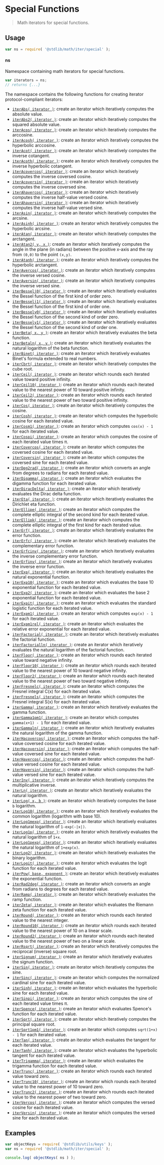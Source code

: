 <!--

@license Apache-2.0

Copyright (c) 2020 The Stdlib Authors.

Licensed under the Apache License, Version 2.0 (the "License");
you may not use this file except in compliance with the License.
You may obtain a copy of the License at

   http://www.apache.org/licenses/LICENSE-2.0

Unless required by applicable law or agreed to in writing, software
distributed under the License is distributed on an "AS IS" BASIS,
WITHOUT WARRANTIES OR CONDITIONS OF ANY KIND, either express or implied.
See the License for the specific language governing permissions and
limitations under the License.

-->

# Special Functions

> Math iterators for special functions.

<section class="usage">

## Usage

```javascript
var ns = require( '@stdlib/math/iter/special' );
```

#### ns

Namespace containing math iterators for special functions.

```javascript
var iterators = ns;
// returns {...}
```

The namespace contains the following functions for creating iterator protocol-compliant iterators:

<!-- <toc pattern="*"> -->

<div class="namespace-toc">

-   <span class="signature">[`iterAbs( iterator )`][@stdlib/math/iter/special/abs]</span><span class="delimiter">: </span><span class="description">create an iterator which iteratively computes the absolute value.</span>
-   <span class="signature">[`iterAbs2( iterator )`][@stdlib/math/iter/special/abs2]</span><span class="delimiter">: </span><span class="description">create an iterator which iteratively computes the squared absolute value.</span>
-   <span class="signature">[`iterAcos( iterator )`][@stdlib/math/iter/special/acos]</span><span class="delimiter">: </span><span class="description">create an iterator which iteratively computes the arccosine.</span>
-   <span class="signature">[`iterAcosh( iterator )`][@stdlib/math/iter/special/acosh]</span><span class="delimiter">: </span><span class="description">create an iterator which iteratively computes the hyperbolic arccosine.</span>
-   <span class="signature">[`iterAcot( iterator )`][@stdlib/math/iter/special/acot]</span><span class="delimiter">: </span><span class="description">create an iterator which iteratively computes the inverse cotangent.</span>
-   <span class="signature">[`iterAcoth( iterator )`][@stdlib/math/iter/special/acoth]</span><span class="delimiter">: </span><span class="description">create an iterator which iteratively computes the inverse hyperbolic cotangent.</span>
-   <span class="signature">[`iterAcovercos( iterator )`][@stdlib/math/iter/special/acovercos]</span><span class="delimiter">: </span><span class="description">create an iterator which iteratively computes the inverse coversed cosine.</span>
-   <span class="signature">[`iterAcoversin( iterator )`][@stdlib/math/iter/special/acoversin]</span><span class="delimiter">: </span><span class="description">create an iterator which iteratively computes the inverse coversed sine.</span>
-   <span class="signature">[`iterAhavercos( iterator )`][@stdlib/math/iter/special/ahavercos]</span><span class="delimiter">: </span><span class="description">create an iterator which iteratively computes the inverse half-value versed cosine.</span>
-   <span class="signature">[`iterAhaversin( iterator )`][@stdlib/math/iter/special/ahaversin]</span><span class="delimiter">: </span><span class="description">create an iterator which iteratively computes the inverse half-value versed sine.</span>
-   <span class="signature">[`iterAsin( iterator )`][@stdlib/math/iter/special/asin]</span><span class="delimiter">: </span><span class="description">create an iterator which iteratively computes the arcsine.</span>
-   <span class="signature">[`iterAsinh( iterator )`][@stdlib/math/iter/special/asinh]</span><span class="delimiter">: </span><span class="description">create an iterator which iteratively computes the hyperbolic arcsine.</span>
-   <span class="signature">[`iterAtan( iterator )`][@stdlib/math/iter/special/atan]</span><span class="delimiter">: </span><span class="description">create an iterator which iteratively computes the arctangent.</span>
-   <span class="signature">[`iterAtan2( y, x )`][@stdlib/math/iter/special/atan2]</span><span class="delimiter">: </span><span class="description">create an iterator which iteratively computes the angle in the plane (in radians) between the positive x-axis and the ray from `(0,0)` to the point `(x,y)`.</span>
-   <span class="signature">[`iterAtanh( iterator )`][@stdlib/math/iter/special/atanh]</span><span class="delimiter">: </span><span class="description">create an iterator which iteratively computes the hyperbolic arctangent.</span>
-   <span class="signature">[`iterAvercos( iterator )`][@stdlib/math/iter/special/avercos]</span><span class="delimiter">: </span><span class="description">create an iterator which iteratively computes the inverse versed cosine.</span>
-   <span class="signature">[`iterAversin( iterator )`][@stdlib/math/iter/special/aversin]</span><span class="delimiter">: </span><span class="description">create an iterator which iteratively computes the inverse versed sine.</span>
-   <span class="signature">[`iterBesselj0( iterator )`][@stdlib/math/iter/special/besselj0]</span><span class="delimiter">: </span><span class="description">create an iterator which iteratively evaluates the Bessel function of the first kind of order zero.</span>
-   <span class="signature">[`iterBesselj1( iterator )`][@stdlib/math/iter/special/besselj1]</span><span class="delimiter">: </span><span class="description">create an iterator which iteratively evaluates the Bessel function of the first kind of order one.</span>
-   <span class="signature">[`iterBessely0( iterator )`][@stdlib/math/iter/special/bessely0]</span><span class="delimiter">: </span><span class="description">create an iterator which iteratively evaluates the Bessel function of the second kind of order zero.</span>
-   <span class="signature">[`iterBessely1( iterator )`][@stdlib/math/iter/special/bessely1]</span><span class="delimiter">: </span><span class="description">create an iterator which iteratively evaluates the Bessel function of the second kind of order one.</span>
-   <span class="signature">[`iterBeta( x, y )`][@stdlib/math/iter/special/beta]</span><span class="delimiter">: </span><span class="description">create an iterator which iteratively evaluates the beta function.</span>
-   <span class="signature">[`iterBetaln( x, y )`][@stdlib/math/iter/special/betaln]</span><span class="delimiter">: </span><span class="description">create an iterator which iteratively evaluates the natural logarithm of the beta function.</span>
-   <span class="signature">[`iterBinet( iterator )`][@stdlib/math/iter/special/binet]</span><span class="delimiter">: </span><span class="description">create an iterator which iteratively evaluates Binet's formula extended to real numbers.</span>
-   <span class="signature">[`iterCbrt( iterator )`][@stdlib/math/iter/special/cbrt]</span><span class="delimiter">: </span><span class="description">create an iterator which iteratively computes the cube root.</span>
-   <span class="signature">[`iterCeil( iterator )`][@stdlib/math/iter/special/ceil]</span><span class="delimiter">: </span><span class="description">create an iterator which rounds each iterated value toward positive infinity.</span>
-   <span class="signature">[`iterCeil10( iterator )`][@stdlib/math/iter/special/ceil10]</span><span class="delimiter">: </span><span class="description">create an iterator which rounds each iterated value to the nearest power of 10 toward positive infinity.</span>
-   <span class="signature">[`iterCeil2( iterator )`][@stdlib/math/iter/special/ceil2]</span><span class="delimiter">: </span><span class="description">create an iterator which rounds each iterated value to the nearest power of two toward positive infinity.</span>
-   <span class="signature">[`iterCos( iterator )`][@stdlib/math/iter/special/cos]</span><span class="delimiter">: </span><span class="description">create an iterator which iteratively computes the cosine.</span>
-   <span class="signature">[`iterCosh( iterator )`][@stdlib/math/iter/special/cosh]</span><span class="delimiter">: </span><span class="description">create an iterator which computes the hyperbolic cosine for each iterated value.</span>
-   <span class="signature">[`iterCosm1( iterator )`][@stdlib/math/iter/special/cosm1]</span><span class="delimiter">: </span><span class="description">create an iterator which computes `cos(x) - 1` for each iterated value.</span>
-   <span class="signature">[`iterCospi( iterator )`][@stdlib/math/iter/special/cospi]</span><span class="delimiter">: </span><span class="description">create an iterator which computes the cosine of each iterated value times π.</span>
-   <span class="signature">[`iterCovercos( iterator )`][@stdlib/math/iter/special/covercos]</span><span class="delimiter">: </span><span class="description">create an iterator which computes the coversed cosine for each iterated value.</span>
-   <span class="signature">[`iterCoversin( iterator )`][@stdlib/math/iter/special/coversin]</span><span class="delimiter">: </span><span class="description">create an iterator which computes the coversed sine for each iterated value.</span>
-   <span class="signature">[`iterDeg2rad( iterator )`][@stdlib/math/iter/special/deg2rad]</span><span class="delimiter">: </span><span class="description">create an iterator which converts an angle from degrees to radians for each iterated value.</span>
-   <span class="signature">[`iterDigamma( iterator )`][@stdlib/math/iter/special/digamma]</span><span class="delimiter">: </span><span class="description">create an iterator which evaluates the digamma function for each iterated value.</span>
-   <span class="signature">[`iterDiracDelta( iterator )`][@stdlib/math/iter/special/dirac-delta]</span><span class="delimiter">: </span><span class="description">create an iterator which iteratively evaluates the Dirac delta function.</span>
-   <span class="signature">[`iterEta( iterator )`][@stdlib/math/iter/special/dirichlet-eta]</span><span class="delimiter">: </span><span class="description">create an iterator which iteratively evaluates the Dirichlet eta function.</span>
-   <span class="signature">[`iterEllipe( iterator )`][@stdlib/math/iter/special/ellipe]</span><span class="delimiter">: </span><span class="description">create an iterator which computes the complete elliptic integral of the second kind for each iterated value.</span>
-   <span class="signature">[`iterEllipk( iterator )`][@stdlib/math/iter/special/ellipk]</span><span class="delimiter">: </span><span class="description">create an iterator which computes the complete elliptic integral of the first kind for each iterated value.</span>
-   <span class="signature">[`iterErf( iterator )`][@stdlib/math/iter/special/erf]</span><span class="delimiter">: </span><span class="description">create an iterator which iteratively evaluates the error function.</span>
-   <span class="signature">[`iterErfc( iterator )`][@stdlib/math/iter/special/erfc]</span><span class="delimiter">: </span><span class="description">create an iterator which iteratively evaluates the complementary error function.</span>
-   <span class="signature">[`iterErfcinv( iterator )`][@stdlib/math/iter/special/erfcinv]</span><span class="delimiter">: </span><span class="description">create an iterator which iteratively evaluates the inverse complementary error function.</span>
-   <span class="signature">[`iterErfinv( iterator )`][@stdlib/math/iter/special/erfinv]</span><span class="delimiter">: </span><span class="description">create an iterator which iteratively evaluates the inverse error function.</span>
-   <span class="signature">[`iterExp( iterator )`][@stdlib/math/iter/special/exp]</span><span class="delimiter">: </span><span class="description">create an iterator which iteratively evaluates the natural exponential function.</span>
-   <span class="signature">[`iterExp10( iterator )`][@stdlib/math/iter/special/exp10]</span><span class="delimiter">: </span><span class="description">create an iterator which evaluates the base 10 exponential function for each iterated value.</span>
-   <span class="signature">[`iterExp2( iterator )`][@stdlib/math/iter/special/exp2]</span><span class="delimiter">: </span><span class="description">create an iterator which evaluates the base 2 exponential function for each iterated value.</span>
-   <span class="signature">[`iterExpit( iterator )`][@stdlib/math/iter/special/expit]</span><span class="delimiter">: </span><span class="description">create an iterator which evaluates the standard logistic function for each iterated value.</span>
-   <span class="signature">[`iterExpm1( iterator )`][@stdlib/math/iter/special/expm1]</span><span class="delimiter">: </span><span class="description">create an iterator which computes `exp(x) - 1` for each iterated value.</span>
-   <span class="signature">[`iterExpm1rel( iterator )`][@stdlib/math/iter/special/expm1rel]</span><span class="delimiter">: </span><span class="description">create an iterator which evaluates the relative error exponential for each iterated value.</span>
-   <span class="signature">[`iterFactorial( iterator )`][@stdlib/math/iter/special/factorial]</span><span class="delimiter">: </span><span class="description">create an iterator which iteratively evaluates the factorial function.</span>
-   <span class="signature">[`iterFactorialln( iterator )`][@stdlib/math/iter/special/factorialln]</span><span class="delimiter">: </span><span class="description">create an iterator which iteratively evaluates the natural logarithm of the factorial function.</span>
-   <span class="signature">[`iterFloor( iterator )`][@stdlib/math/iter/special/floor]</span><span class="delimiter">: </span><span class="description">create an iterator which rounds each iterated value toward negative infinity.</span>
-   <span class="signature">[`iterFloor10( iterator )`][@stdlib/math/iter/special/floor10]</span><span class="delimiter">: </span><span class="description">create an iterator which rounds each iterated value to the nearest power of 10 toward negative infinity.</span>
-   <span class="signature">[`iterFloor2( iterator )`][@stdlib/math/iter/special/floor2]</span><span class="delimiter">: </span><span class="description">create an iterator which rounds each iterated value to the nearest power of two toward negative infinity.</span>
-   <span class="signature">[`iterFresnelc( iterator )`][@stdlib/math/iter/special/fresnelc]</span><span class="delimiter">: </span><span class="description">create an iterator which computes the Fresnel integral C(x) for each iterated value.</span>
-   <span class="signature">[`iterFresnels( iterator )`][@stdlib/math/iter/special/fresnels]</span><span class="delimiter">: </span><span class="description">create an iterator which computes the Fresnel integral S(x) for each iterated value.</span>
-   <span class="signature">[`iterGamma( iterator )`][@stdlib/math/iter/special/gamma]</span><span class="delimiter">: </span><span class="description">create an iterator which iteratively evaluates the gamma function.</span>
-   <span class="signature">[`iterGamma1pm1( iterator )`][@stdlib/math/iter/special/gamma1pm1]</span><span class="delimiter">: </span><span class="description">create an iterator which computes `gamma(x+1) - 1` for each iterated value.</span>
-   <span class="signature">[`iterGammaln( iterator )`][@stdlib/math/iter/special/gammaln]</span><span class="delimiter">: </span><span class="description">create an iterator which iteratively evaluates the natural logarithm of the gamma function.</span>
-   <span class="signature">[`iterHacovercos( iterator )`][@stdlib/math/iter/special/hacovercos]</span><span class="delimiter">: </span><span class="description">create an iterator which computes the half-value coversed cosine for each iterated value.</span>
-   <span class="signature">[`iterHacoversin( iterator )`][@stdlib/math/iter/special/hacoversin]</span><span class="delimiter">: </span><span class="description">create an iterator which computes the half-value coversed sine for each iterated value.</span>
-   <span class="signature">[`iterHavercos( iterator )`][@stdlib/math/iter/special/havercos]</span><span class="delimiter">: </span><span class="description">create an iterator which computes the half-value versed cosine for each iterated value.</span>
-   <span class="signature">[`iterHaversin( iterator )`][@stdlib/math/iter/special/haversin]</span><span class="delimiter">: </span><span class="description">create an iterator which computes the half-value versed sine for each iterated value.</span>
-   <span class="signature">[`iterInv( iterator )`][@stdlib/math/iter/special/inv]</span><span class="delimiter">: </span><span class="description">create an iterator which iteratively computes the multiplicative inverse.</span>
-   <span class="signature">[`iterLn( iterator )`][@stdlib/math/iter/special/ln]</span><span class="delimiter">: </span><span class="description">create an iterator which iteratively evaluates the natural logarithm.</span>
-   <span class="signature">[`iterLog( x, b )`][@stdlib/math/iter/special/log]</span><span class="delimiter">: </span><span class="description">create an iterator which iteratively computes the base `b` logarithm.</span>
-   <span class="signature">[`iterLog10( iterator )`][@stdlib/math/iter/special/log10]</span><span class="delimiter">: </span><span class="description">create an iterator which iteratively evaluates the common logarithm (logarithm with base 10).</span>
-   <span class="signature">[`iterLog1mexp( iterator )`][@stdlib/math/iter/special/log1mexp]</span><span class="delimiter">: </span><span class="description">create an iterator which iteratively evaluates the natural logarithm of `1-exp(-|x|)`.</span>
-   <span class="signature">[`iterLog1p( iterator )`][@stdlib/math/iter/special/log1p]</span><span class="delimiter">: </span><span class="description">create an iterator which iteratively evaluates the natural logarithm of `1+x`.</span>
-   <span class="signature">[`iterLog1pexp( iterator )`][@stdlib/math/iter/special/log1pexp]</span><span class="delimiter">: </span><span class="description">create an iterator which iteratively evaluates the natural logarithm of `1+exp(x)`.</span>
-   <span class="signature">[`iterLog2( iterator )`][@stdlib/math/iter/special/log2]</span><span class="delimiter">: </span><span class="description">create an iterator which iteratively evaluates the binary logarithm.</span>
-   <span class="signature">[`iterLogit( iterator )`][@stdlib/math/iter/special/logit]</span><span class="delimiter">: </span><span class="description">create an iterator which evaluates the logit function for each iterated value.</span>
-   <span class="signature">[`iterPow( base, exponent )`][@stdlib/math/iter/special/pow]</span><span class="delimiter">: </span><span class="description">create an iterator which iteratively evaluates the exponential function.</span>
-   <span class="signature">[`iterRad2deg( iterator )`][@stdlib/math/iter/special/rad2deg]</span><span class="delimiter">: </span><span class="description">create an iterator which converts an angle from radians to degrees for each iterated value.</span>
-   <span class="signature">[`iterRamp( iterator )`][@stdlib/math/iter/special/ramp]</span><span class="delimiter">: </span><span class="description">create an iterator which iteratively evaluates the ramp function.</span>
-   <span class="signature">[`iterZeta( iterator )`][@stdlib/math/iter/special/riemann-zeta]</span><span class="delimiter">: </span><span class="description">create an iterator which evaluates the Riemann zeta function for each iterated value.</span>
-   <span class="signature">[`iterRound( iterator )`][@stdlib/math/iter/special/round]</span><span class="delimiter">: </span><span class="description">create an iterator which rounds each iterated value to the nearest integer.</span>
-   <span class="signature">[`iterRound10( iterator )`][@stdlib/math/iter/special/round10]</span><span class="delimiter">: </span><span class="description">create an iterator which rounds each iterated value to the nearest power of 10 on a linear scale.</span>
-   <span class="signature">[`iterRound2( iterator )`][@stdlib/math/iter/special/round2]</span><span class="delimiter">: </span><span class="description">create an iterator which rounds each iterated value to the nearest power of two on a linear scale.</span>
-   <span class="signature">[`iterRsqrt( iterator )`][@stdlib/math/iter/special/rsqrt]</span><span class="delimiter">: </span><span class="description">create an iterator which iteratively computes the reciprocal (inverse) square root.</span>
-   <span class="signature">[`iterSignum( iterator )`][@stdlib/math/iter/special/signum]</span><span class="delimiter">: </span><span class="description">create an iterator which iteratively evaluates the signum function.</span>
-   <span class="signature">[`iterSin( iterator )`][@stdlib/math/iter/special/sin]</span><span class="delimiter">: </span><span class="description">create an iterator which iteratively computes the sine.</span>
-   <span class="signature">[`iterSinc( iterator )`][@stdlib/math/iter/special/sinc]</span><span class="delimiter">: </span><span class="description">create an iterator which computes the normalized cardinal sine for each iterated value.</span>
-   <span class="signature">[`iterSinh( iterator )`][@stdlib/math/iter/special/sinh]</span><span class="delimiter">: </span><span class="description">create an iterator which evaluates the hyperbolic sine for each iterated value.</span>
-   <span class="signature">[`iterSinpi( iterator )`][@stdlib/math/iter/special/sinpi]</span><span class="delimiter">: </span><span class="description">create an iterator which computes the sine of each iterated value times π.</span>
-   <span class="signature">[`iterSpence( iterator )`][@stdlib/math/iter/special/spence]</span><span class="delimiter">: </span><span class="description">create an iterator which evaluates Spence's function for each iterated value.</span>
-   <span class="signature">[`iterSqrt( iterator )`][@stdlib/math/iter/special/sqrt]</span><span class="delimiter">: </span><span class="description">create an iterator which iteratively computes the principal square root.</span>
-   <span class="signature">[`iterSqrt1pm1( iterator )`][@stdlib/math/iter/special/sqrt1pm1]</span><span class="delimiter">: </span><span class="description">create an iterator which computes `sqrt(1+x) - 1` for each iterated value.</span>
-   <span class="signature">[`iterTan( iterator )`][@stdlib/math/iter/special/tan]</span><span class="delimiter">: </span><span class="description">create an iterator which evaluates the tangent for each iterated value.</span>
-   <span class="signature">[`iterTanh( iterator )`][@stdlib/math/iter/special/tanh]</span><span class="delimiter">: </span><span class="description">create an iterator which evaluates the hyperbolic tangent for each iterated value.</span>
-   <span class="signature">[`iterTrigamma( iterator )`][@stdlib/math/iter/special/trigamma]</span><span class="delimiter">: </span><span class="description">create an iterator which evaluates the trigamma function for each iterated value.</span>
-   <span class="signature">[`iterTrunc( iterator )`][@stdlib/math/iter/special/trunc]</span><span class="delimiter">: </span><span class="description">create an iterator which rounds each iterated value toward zero.</span>
-   <span class="signature">[`iterTrunc10( iterator )`][@stdlib/math/iter/special/trunc10]</span><span class="delimiter">: </span><span class="description">create an iterator which rounds each iterated value to the nearest power of 10 toward zero.</span>
-   <span class="signature">[`iterTrunc2( iterator )`][@stdlib/math/iter/special/trunc2]</span><span class="delimiter">: </span><span class="description">create an iterator which rounds each iterated value to the nearest power of two toward zero.</span>
-   <span class="signature">[`iterVercos( iterator )`][@stdlib/math/iter/special/vercos]</span><span class="delimiter">: </span><span class="description">create an iterator which computes the versed cosine for each iterated value.</span>
-   <span class="signature">[`iterVersin( iterator )`][@stdlib/math/iter/special/versin]</span><span class="delimiter">: </span><span class="description">create an iterator which computes the versed sine for each iterated value.</span>

</div>

<!-- </toc> -->

</section>

<!-- /.usage -->

<section class="examples">

## Examples

<!-- TODO: better examples -->

<!-- eslint no-undef: "error" -->

```javascript
var objectKeys = require( '@stdlib/utils/keys' );
var ns = require( '@stdlib/math/iter/special' );

console.log( objectKeys( ns ) );
```

</section>

<!-- /.examples -->

<!-- Section for related `stdlib` packages. Do not manually edit this section, as it is automatically populated. -->

<section class="related">

</section>

<!-- /.related -->

<!-- Section for all links. Make sure to keep an empty line after the `section` element and another before the `/section` close. -->

<section class="links">

<!-- <toc-links> -->

[@stdlib/math/iter/special/abs]: https://github.com/stdlib-js/math/tree/main/iter/special/abs

[@stdlib/math/iter/special/abs2]: https://github.com/stdlib-js/math/tree/main/iter/special/abs2

[@stdlib/math/iter/special/acos]: https://github.com/stdlib-js/math/tree/main/iter/special/acos

[@stdlib/math/iter/special/acosh]: https://github.com/stdlib-js/math/tree/main/iter/special/acosh

[@stdlib/math/iter/special/acot]: https://github.com/stdlib-js/math/tree/main/iter/special/acot

[@stdlib/math/iter/special/acoth]: https://github.com/stdlib-js/math/tree/main/iter/special/acoth

[@stdlib/math/iter/special/acovercos]: https://github.com/stdlib-js/math/tree/main/iter/special/acovercos

[@stdlib/math/iter/special/acoversin]: https://github.com/stdlib-js/math/tree/main/iter/special/acoversin

[@stdlib/math/iter/special/ahavercos]: https://github.com/stdlib-js/math/tree/main/iter/special/ahavercos

[@stdlib/math/iter/special/ahaversin]: https://github.com/stdlib-js/math/tree/main/iter/special/ahaversin

[@stdlib/math/iter/special/asin]: https://github.com/stdlib-js/math/tree/main/iter/special/asin

[@stdlib/math/iter/special/asinh]: https://github.com/stdlib-js/math/tree/main/iter/special/asinh

[@stdlib/math/iter/special/atan]: https://github.com/stdlib-js/math/tree/main/iter/special/atan

[@stdlib/math/iter/special/atan2]: https://github.com/stdlib-js/math/tree/main/iter/special/atan2

[@stdlib/math/iter/special/atanh]: https://github.com/stdlib-js/math/tree/main/iter/special/atanh

[@stdlib/math/iter/special/avercos]: https://github.com/stdlib-js/math/tree/main/iter/special/avercos

[@stdlib/math/iter/special/aversin]: https://github.com/stdlib-js/math/tree/main/iter/special/aversin

[@stdlib/math/iter/special/besselj0]: https://github.com/stdlib-js/math/tree/main/iter/special/besselj0

[@stdlib/math/iter/special/besselj1]: https://github.com/stdlib-js/math/tree/main/iter/special/besselj1

[@stdlib/math/iter/special/bessely0]: https://github.com/stdlib-js/math/tree/main/iter/special/bessely0

[@stdlib/math/iter/special/bessely1]: https://github.com/stdlib-js/math/tree/main/iter/special/bessely1

[@stdlib/math/iter/special/beta]: https://github.com/stdlib-js/math/tree/main/iter/special/beta

[@stdlib/math/iter/special/betaln]: https://github.com/stdlib-js/math/tree/main/iter/special/betaln

[@stdlib/math/iter/special/binet]: https://github.com/stdlib-js/math/tree/main/iter/special/binet

[@stdlib/math/iter/special/cbrt]: https://github.com/stdlib-js/math/tree/main/iter/special/cbrt

[@stdlib/math/iter/special/ceil]: https://github.com/stdlib-js/math/tree/main/iter/special/ceil

[@stdlib/math/iter/special/ceil10]: https://github.com/stdlib-js/math/tree/main/iter/special/ceil10

[@stdlib/math/iter/special/ceil2]: https://github.com/stdlib-js/math/tree/main/iter/special/ceil2

[@stdlib/math/iter/special/cos]: https://github.com/stdlib-js/math/tree/main/iter/special/cos

[@stdlib/math/iter/special/cosh]: https://github.com/stdlib-js/math/tree/main/iter/special/cosh

[@stdlib/math/iter/special/cosm1]: https://github.com/stdlib-js/math/tree/main/iter/special/cosm1

[@stdlib/math/iter/special/cospi]: https://github.com/stdlib-js/math/tree/main/iter/special/cospi

[@stdlib/math/iter/special/covercos]: https://github.com/stdlib-js/math/tree/main/iter/special/covercos

[@stdlib/math/iter/special/coversin]: https://github.com/stdlib-js/math/tree/main/iter/special/coversin

[@stdlib/math/iter/special/deg2rad]: https://github.com/stdlib-js/math/tree/main/iter/special/deg2rad

[@stdlib/math/iter/special/digamma]: https://github.com/stdlib-js/math/tree/main/iter/special/digamma

[@stdlib/math/iter/special/dirac-delta]: https://github.com/stdlib-js/math/tree/main/iter/special/dirac-delta

[@stdlib/math/iter/special/dirichlet-eta]: https://github.com/stdlib-js/math/tree/main/iter/special/dirichlet-eta

[@stdlib/math/iter/special/ellipe]: https://github.com/stdlib-js/math/tree/main/iter/special/ellipe

[@stdlib/math/iter/special/ellipk]: https://github.com/stdlib-js/math/tree/main/iter/special/ellipk

[@stdlib/math/iter/special/erf]: https://github.com/stdlib-js/math/tree/main/iter/special/erf

[@stdlib/math/iter/special/erfc]: https://github.com/stdlib-js/math/tree/main/iter/special/erfc

[@stdlib/math/iter/special/erfcinv]: https://github.com/stdlib-js/math/tree/main/iter/special/erfcinv

[@stdlib/math/iter/special/erfinv]: https://github.com/stdlib-js/math/tree/main/iter/special/erfinv

[@stdlib/math/iter/special/exp]: https://github.com/stdlib-js/math/tree/main/iter/special/exp

[@stdlib/math/iter/special/exp10]: https://github.com/stdlib-js/math/tree/main/iter/special/exp10

[@stdlib/math/iter/special/exp2]: https://github.com/stdlib-js/math/tree/main/iter/special/exp2

[@stdlib/math/iter/special/expit]: https://github.com/stdlib-js/math/tree/main/iter/special/expit

[@stdlib/math/iter/special/expm1]: https://github.com/stdlib-js/math/tree/main/iter/special/expm1

[@stdlib/math/iter/special/expm1rel]: https://github.com/stdlib-js/math/tree/main/iter/special/expm1rel

[@stdlib/math/iter/special/factorial]: https://github.com/stdlib-js/math/tree/main/iter/special/factorial

[@stdlib/math/iter/special/factorialln]: https://github.com/stdlib-js/math/tree/main/iter/special/factorialln

[@stdlib/math/iter/special/floor]: https://github.com/stdlib-js/math/tree/main/iter/special/floor

[@stdlib/math/iter/special/floor10]: https://github.com/stdlib-js/math/tree/main/iter/special/floor10

[@stdlib/math/iter/special/floor2]: https://github.com/stdlib-js/math/tree/main/iter/special/floor2

[@stdlib/math/iter/special/fresnelc]: https://github.com/stdlib-js/math/tree/main/iter/special/fresnelc

[@stdlib/math/iter/special/fresnels]: https://github.com/stdlib-js/math/tree/main/iter/special/fresnels

[@stdlib/math/iter/special/gamma]: https://github.com/stdlib-js/math/tree/main/iter/special/gamma

[@stdlib/math/iter/special/gamma1pm1]: https://github.com/stdlib-js/math/tree/main/iter/special/gamma1pm1

[@stdlib/math/iter/special/gammaln]: https://github.com/stdlib-js/math/tree/main/iter/special/gammaln

[@stdlib/math/iter/special/hacovercos]: https://github.com/stdlib-js/math/tree/main/iter/special/hacovercos

[@stdlib/math/iter/special/hacoversin]: https://github.com/stdlib-js/math/tree/main/iter/special/hacoversin

[@stdlib/math/iter/special/havercos]: https://github.com/stdlib-js/math/tree/main/iter/special/havercos

[@stdlib/math/iter/special/haversin]: https://github.com/stdlib-js/math/tree/main/iter/special/haversin

[@stdlib/math/iter/special/inv]: https://github.com/stdlib-js/math/tree/main/iter/special/inv

[@stdlib/math/iter/special/ln]: https://github.com/stdlib-js/math/tree/main/iter/special/ln

[@stdlib/math/iter/special/log]: https://github.com/stdlib-js/math/tree/main/iter/special/log

[@stdlib/math/iter/special/log10]: https://github.com/stdlib-js/math/tree/main/iter/special/log10

[@stdlib/math/iter/special/log1mexp]: https://github.com/stdlib-js/math/tree/main/iter/special/log1mexp

[@stdlib/math/iter/special/log1p]: https://github.com/stdlib-js/math/tree/main/iter/special/log1p

[@stdlib/math/iter/special/log1pexp]: https://github.com/stdlib-js/math/tree/main/iter/special/log1pexp

[@stdlib/math/iter/special/log2]: https://github.com/stdlib-js/math/tree/main/iter/special/log2

[@stdlib/math/iter/special/logit]: https://github.com/stdlib-js/math/tree/main/iter/special/logit

[@stdlib/math/iter/special/pow]: https://github.com/stdlib-js/math/tree/main/iter/special/pow

[@stdlib/math/iter/special/rad2deg]: https://github.com/stdlib-js/math/tree/main/iter/special/rad2deg

[@stdlib/math/iter/special/ramp]: https://github.com/stdlib-js/math/tree/main/iter/special/ramp

[@stdlib/math/iter/special/riemann-zeta]: https://github.com/stdlib-js/math/tree/main/iter/special/riemann-zeta

[@stdlib/math/iter/special/round]: https://github.com/stdlib-js/math/tree/main/iter/special/round

[@stdlib/math/iter/special/round10]: https://github.com/stdlib-js/math/tree/main/iter/special/round10

[@stdlib/math/iter/special/round2]: https://github.com/stdlib-js/math/tree/main/iter/special/round2

[@stdlib/math/iter/special/rsqrt]: https://github.com/stdlib-js/math/tree/main/iter/special/rsqrt

[@stdlib/math/iter/special/signum]: https://github.com/stdlib-js/math/tree/main/iter/special/signum

[@stdlib/math/iter/special/sin]: https://github.com/stdlib-js/math/tree/main/iter/special/sin

[@stdlib/math/iter/special/sinc]: https://github.com/stdlib-js/math/tree/main/iter/special/sinc

[@stdlib/math/iter/special/sinh]: https://github.com/stdlib-js/math/tree/main/iter/special/sinh

[@stdlib/math/iter/special/sinpi]: https://github.com/stdlib-js/math/tree/main/iter/special/sinpi

[@stdlib/math/iter/special/spence]: https://github.com/stdlib-js/math/tree/main/iter/special/spence

[@stdlib/math/iter/special/sqrt]: https://github.com/stdlib-js/math/tree/main/iter/special/sqrt

[@stdlib/math/iter/special/sqrt1pm1]: https://github.com/stdlib-js/math/tree/main/iter/special/sqrt1pm1

[@stdlib/math/iter/special/tan]: https://github.com/stdlib-js/math/tree/main/iter/special/tan

[@stdlib/math/iter/special/tanh]: https://github.com/stdlib-js/math/tree/main/iter/special/tanh

[@stdlib/math/iter/special/trigamma]: https://github.com/stdlib-js/math/tree/main/iter/special/trigamma

[@stdlib/math/iter/special/trunc]: https://github.com/stdlib-js/math/tree/main/iter/special/trunc

[@stdlib/math/iter/special/trunc10]: https://github.com/stdlib-js/math/tree/main/iter/special/trunc10

[@stdlib/math/iter/special/trunc2]: https://github.com/stdlib-js/math/tree/main/iter/special/trunc2

[@stdlib/math/iter/special/vercos]: https://github.com/stdlib-js/math/tree/main/iter/special/vercos

[@stdlib/math/iter/special/versin]: https://github.com/stdlib-js/math/tree/main/iter/special/versin

<!-- </toc-links> -->

</section>

<!-- /.links -->
